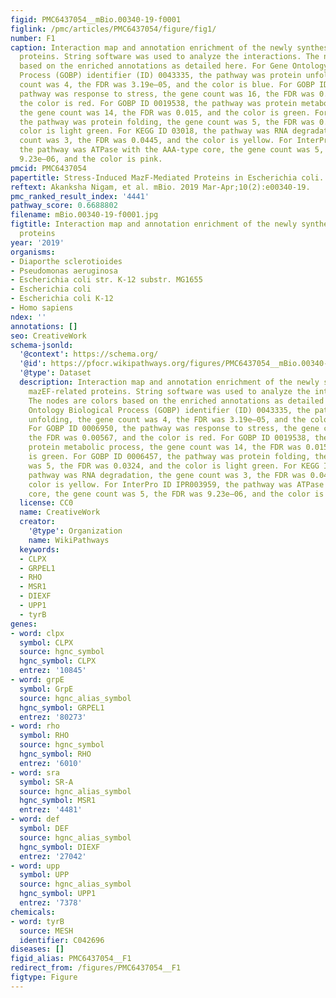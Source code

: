 ```yaml
---
figid: PMC6437054__mBio.00340-19-f0001
figlink: /pmc/articles/PMC6437054/figure/fig1/
number: F1
caption: Interaction map and annotation enrichment of the newly synthesized mazEF-related
  proteins. String software was used to analyze the interactions. The nodes are colors
  based on the enriched annotations as detailed here. For Gene Ontology Biological
  Process (GOBP) identifier (ID) 0043335, the pathway was protein unfolding, the gene
  count was 4, the FDR was 3.19e–05, and the color is blue. For GOBP ID 0006950, the
  pathway was response to stress, the gene count was 16, the FDR was 0.00567, and
  the color is red. For GOBP ID 0019538, the pathway was protein metabolic process,
  the gene count was 14, the FDR was 0.015, and the color is green. For GOBP ID 0006457,
  the pathway was protein folding, the gene count was 5, the FDR was 0.0324, and the
  color is light green. For KEGG ID 03018, the pathway was RNA degradation, the gene
  count was 3, the FDR was 0.0445, and the color is yellow. For InterPro ID IPR003959,
  the pathway was ATPase with the AAA-type core, the gene count was 5, the FDR was
  9.23e–06, and the color is pink.
pmcid: PMC6437054
papertitle: Stress-Induced MazF-Mediated Proteins in Escherichia coli.
reftext: Akanksha Nigam, et al. mBio. 2019 Mar-Apr;10(2):e00340-19.
pmc_ranked_result_index: '4441'
pathway_score: 0.6688802
filename: mBio.00340-19-f0001.jpg
figtitle: Interaction map and annotation enrichment of the newly synthesized mazEF-related
  proteins
year: '2019'
organisms:
- Diaporthe sclerotioides
- Pseudomonas aeruginosa
- Escherichia coli str. K-12 substr. MG1655
- Escherichia coli
- Escherichia coli K-12
- Homo sapiens
ndex: ''
annotations: []
seo: CreativeWork
schema-jsonld:
  '@context': https://schema.org/
  '@id': https://pfocr.wikipathways.org/figures/PMC6437054__mBio.00340-19-f0001.html
  '@type': Dataset
  description: Interaction map and annotation enrichment of the newly synthesized
    mazEF-related proteins. String software was used to analyze the interactions.
    The nodes are colors based on the enriched annotations as detailed here. For Gene
    Ontology Biological Process (GOBP) identifier (ID) 0043335, the pathway was protein
    unfolding, the gene count was 4, the FDR was 3.19e–05, and the color is blue.
    For GOBP ID 0006950, the pathway was response to stress, the gene count was 16,
    the FDR was 0.00567, and the color is red. For GOBP ID 0019538, the pathway was
    protein metabolic process, the gene count was 14, the FDR was 0.015, and the color
    is green. For GOBP ID 0006457, the pathway was protein folding, the gene count
    was 5, the FDR was 0.0324, and the color is light green. For KEGG ID 03018, the
    pathway was RNA degradation, the gene count was 3, the FDR was 0.0445, and the
    color is yellow. For InterPro ID IPR003959, the pathway was ATPase with the AAA-type
    core, the gene count was 5, the FDR was 9.23e–06, and the color is pink.
  license: CC0
  name: CreativeWork
  creator:
    '@type': Organization
    name: WikiPathways
  keywords:
  - CLPX
  - GRPEL1
  - RHO
  - MSR1
  - DIEXF
  - UPP1
  - tyrB
genes:
- word: clpx
  symbol: CLPX
  source: hgnc_symbol
  hgnc_symbol: CLPX
  entrez: '10845'
- word: grpE
  symbol: GrpE
  source: hgnc_alias_symbol
  hgnc_symbol: GRPEL1
  entrez: '80273'
- word: rho
  symbol: RHO
  source: hgnc_symbol
  hgnc_symbol: RHO
  entrez: '6010'
- word: sra
  symbol: SR-A
  source: hgnc_alias_symbol
  hgnc_symbol: MSR1
  entrez: '4481'
- word: def
  symbol: DEF
  source: hgnc_alias_symbol
  hgnc_symbol: DIEXF
  entrez: '27042'
- word: upp
  symbol: UPP
  source: hgnc_alias_symbol
  hgnc_symbol: UPP1
  entrez: '7378'
chemicals:
- word: tyrB
  source: MESH
  identifier: C042696
diseases: []
figid_alias: PMC6437054__F1
redirect_from: /figures/PMC6437054__F1
figtype: Figure
---
```

